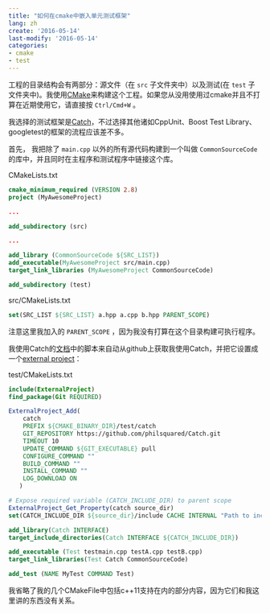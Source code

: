 ```yaml
---
title: "如何在cmake中嵌入单元测试框架" 
lang: zh
create: '2016-05-14'
last-modify: '2016-05-14'
categories:
- cmake
- test
---
```


工程的目录结构会有两部分：源文件（在 `src` 子文件夹中）以及测试(在 `test` 子文件夹中)。我使用[CMake](https://cmake.org/)来构建这个工程。如果您从没用使用过cmake并且不打算在近期使用它，请直接按 `Ctrl/Cmd+W` 。

我选择的测试框架是[Catch](https://github.com/philsquared/Catch)，不过选择其他诸如CppUnit、Boost Test Library、googletest的框架的流程应该差不多。

首先， 我把除了 `main.cpp` 以外的所有源代码构建到一个叫做 `CommonSourceCode` 的库中，并且同时在主程序和测试程序中链接这个库。

CMakeLists.txt

```cmake
cmake_minimum_required (VERSION 2.8) 
project (MyAwesomeProject) 

...

add_subdirectory (src)

...

add_library (CommonSourceCode ${SRC_LIST})
add_executable(MyAwesomeProject src/main.cpp)
target_link_libraries (MyAwesomeProject CommonSourceCode)

add_subdirectory (test) 
```

src/CMakeLists.txt

```cmake
set(SRC_LIST ${SRC_LIST} a.hpp a.cpp b.hpp PARENT_SCOPE)
```

注意这里我加入的 `PARENT_SCOPE` ，因为我没有打算在这个目录构建可执行程序。

我使用Catch的[文档](https://github.com/philsquared/Catch/blob/master/docs/build-systems.md)中的脚本来自动从github上获取我使用Catch，并把它设置成一个[external project](https://cmake.org/cmake/help/v3.4/module/ExternalProject.html)：

test/CMakeLists.txt

```cmake
include(ExternalProject)
find_package(Git REQUIRED)

ExternalProject_Add(
    catch
    PREFIX ${CMAKE_BINARY_DIR}/test/catch
    GIT_REPOSITORY https://github.com/philsquared/Catch.git
    TIMEOUT 10
    UPDATE_COMMAND ${GIT_EXECUTABLE} pull
    CONFIGURE_COMMAND ""
    BUILD_COMMAND ""
    INSTALL_COMMAND ""
    LOG_DOWNLOAD ON
   )

# Expose required variable (CATCH_INCLUDE_DIR) to parent scope
ExternalProject_Get_Property(catch source_dir)
set(CATCH_INCLUDE_DIR ${source_dir}/include CACHE INTERNAL "Path to include folder for Catch")

add_library(Catch INTERFACE)
target_include_directories(Catch INTERFACE ${CATCH_INCLUDE_DIR})

add_executable (Test testmain.cpp testA.cpp testB.cpp)
target_link_libraries(Test Catch CommonSourceCode)

add_test (NAME MyTest COMMAND Test)
```

我省略了我的几个CMakeFile中包括c++11支持在内的部分内容，因为它们和我这里讲的东西没有关系。
